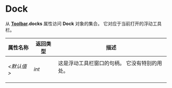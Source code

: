 # Dock

从 **[Toolbar](toolbar.zh.md).docks** 属性访问 **Dock** 对象的集合。 它对应于当前打开的浮动工具栏。

<table>
<thead><tr><th>
属性名称</th><th>
返回类型</th><th>
描述
</th></tr></thead><tbody><tr><td>

*\<默认值\>*</td><td>

*int*</td><td>
这是浮动工具栏窗口的句柄。 它没有特别的用处。
</td></tr></tbody>
</table>